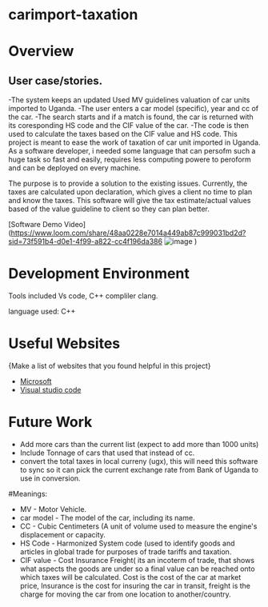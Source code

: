 # carimport-taxation
# Overview
## User case/stories.
-The system keeps an updated Used MV guidelines valuation of car units imported to Uganda.
-The user enters a car model (specific), year and cc of the car.
-The search starts and if a match is found, the car is returned with its coresponding HS code and the CIF value of the car.
-The code is then used to calculate the taxes based on the CIF value and HS code.
This project is meant to ease the work of taxation of car unit imported in Uganda. As a software developer, i needed some language that can persofm such a huge task so fast and easily, requires less computing powere to peroform and can be deployed on every machine.

The purpose is to provide a solution to the existing issues. Currently, the taxes are calculated upon declaration, which gives a client no time to plan and know the taxes. This software will give the tax estimate/actual values based of the value guideline to client so they can plan better.


[Software Demo Video](https://www.loom.com/share/48aa0228e7014a449ab87c999031bd2d?sid=73f591b4-d0e1-4f99-a822-cc4f196da386 ![image](https://github.com/user-attachments/assets/0ad427f7-15d3-4ff9-9700-767233be1e5e)
)

# Development Environment

Tools included Vs code, C++ compliler clang.

language used: C++

# Useful Websites

{Make a list of websites that you found helpful in this project}

- [Microsoft](http://url.link.goes.here](https://learn.microsoft.com/en-us/cpp/ide/walkthrough-deploying-your-program-cpp?view=msvc-170))
- [Visual studio code](https://code.visualstudio.com/docs/languages/cpp)

# Future Work

- Add more cars than the current list (expect to add more than 1000 units)
- Include Tonnage of cars that used that instead of cc.
- convert the total taxes in local curreny (ugx), this will need this software to sync so it can pick the current exchange rate from Bank of Uganda to use in conversion.
  
#Meanings:
- MV - Motor Vehicle.
- car model - The model of the car, including its name.
- CC - Cubic Centimeters (A unit of volume used to measure the engine's displacement or capacity.
- HS Code - Harmonized System code (used to identify goods and articles in global trade for purposes of trade tariffs and taxation.
- CIF value - Cost Insurance Freight( its an incoterm of trade, that shows what aspects the goods are under so a final value can be reached onto which taxes will be calculated. Cost is the cost of the car at market price, Insurance is the cost for insuring the car in transit, freight is the charge for moving the car from one location to another/country.
